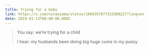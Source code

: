 ```yaml
---
title: Trying for a baby
link: https://x.com/ninaoyama/status/1084357877253300227?lang=en
date: 2019-01-13T00:00:00.000Z
---
```


> You say: we’re trying for a child 
>
> I hear: my husbands been doing big huge cums in my pussy